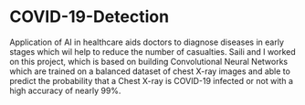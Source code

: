 # COVID-19-Detection
Application of AI in healthcare aids doctors to diagnose diseases in early stages which wil help to reduce the number of casualties.
Saili and I worked on this project, which is based on building Convolutional Neural Networks which are trained on a balanced dataset of chest X-ray images and able 
to predict the probability that a Chest X-ray is COVID-19  infected or not with a high accuracy of nearly 99%.
